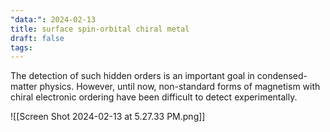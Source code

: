 ```yaml
---
"data:": 2024-02-13
title: surface spin-orbital chiral metal
draft: false
tags:
---
```

The detection of such hidden orders is an important goal in condensed-matter physics. However, until now, non-standard forms of magnetism with chiral electronic ordering have been difficult to detect experimentally.


![[Screen Shot 2024-02-13 at 5.27.33 PM.png]]